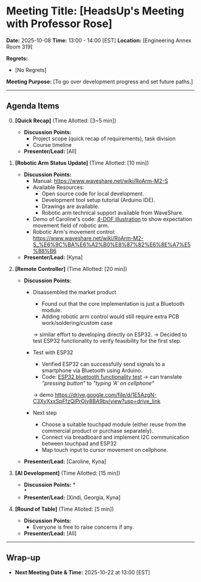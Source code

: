 # Meeting Title: [HeadsUp's Meeting with Professor Rose]

**Date:** 2025-10-08
**Time:** 13:00 - 14:00 [EST]
**Location:** [Engineering Annex Room 319]

**Regrets:**
* [No Regrets]

**Meeting Purpose:**
[To go over development progress and set future paths.]

---

## Agenda Items
0.  **[Quick Recap]** (Time Allotted: [3~5 min])
    *   **Discussion Points:**
        *   Project scope (quick recap of requirements), task division
        *   Course timeline
    *   **Presenter/Lead:** [All]

1.  **[Robotic Arm Status Update]** (Time Allotted: [10 min])
    *   **Discussion Points:**
        *   Manual: <https://www.waveshare.net/wiki/RoArm-M2-S>
        *   Available Resources:
            *   Open source code for local development.
            *   Development tool setup tutorial (Arduino IDE).
            *   Drawings are available.
            *   Robotic arm technical support available from WaveShare.
        *   Demo of Caroline's code: [4-DOF illustration](/Code/arm4dof_test.py) to show expectation movement field of robotic arm.
        *   Robotic Arm's movement control: <https://www.waveshare.net/wiki/RoArm-M2-S_%E6%9C%BA%E6%A2%B0%E8%87%82%E6%8E%A7%E5%88%B6>
    *   **Presenter/Lead:** [Kyna]

2.  **[Remote Controller]** (Time Allotted: [20 min])
    *   **Discussion Points:**
        *   Disassembled the market product
            *   Found out that the core implementation is just a Bluetooth module.
            *   Adding robotic arm control would still require extra PCB work/soldering/custom case

            -> similar effort to developing directly on ESP32. → Decided to test ESP32 functionality to verify feasibility for the first step.

        *   Test with ESP32
            *   Verified ESP32 can successfully send signals to a smartphone via Bluetooth using Arduino.
            *   Code: [ESP32 bluetooth functionality test](/Code/ESP32_BLTconnect_test.ino) -> can translate _"pressing button"_ to _"typing 'A' on cellphone"_
              
             ->   demo <https://drive.google.com/file/d/1E5AzgN-C3XyXxxSpFfzQIPrOiy8BA9bv/view?usp=drive_link>
        *   Next step
            *   Choose a suitable touchpad module (either reuse from the commercial product or purchase separately).
            *   Connect via breadboard and implement I2C communication between touchpad and ESP32
            *   Map touch input to cursor movement on cellphone.

    *   **Presenter/Lead:** [Caroline, Kyna]

3.  **[AI Development]** (Time Allotted: [15 min])
    *   **Discussion Points:**
        *   
        *   
    *   **Presenter/Lead:** [Xindi, Georgia, Kyna]

4.  **[Round of Table]** (Time Alloted: [5 min])
    *   **Discussion Points:**
        *   Everyone is free to raise concerns if any.
    *   **Presenter/Lead:** [All]


---
<!--
## Action Items

*   **[Action Item 1 Description]**
    *   **Assigned To:** [Name]
    *   **Due Date:** YYYY-MM-DD

*   **[Action Item 2 Description]**
    *   **Assigned To:** [Name]
    *   **Due Date:** YYYY-MM-DD

---
-->

## Wrap-up

*   **Next Meeting Date & Time:** 2025-10-22 at 13:00 [EST]
<!--
*   **Future Agenda Items/Parking Lot:**
    *   [Item 1 for future discussion]
    *   [Item 2 for future discussion]
-->
